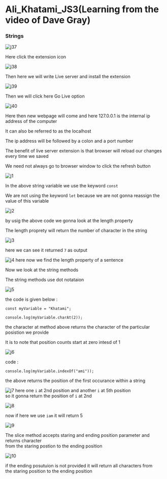 # Ali_Khatami_JS3(Learning from the video of Dave Gray)

### Strings

![j37](https://github.com/C191068/Ali_Khatami_JS3/assets/89090776/a5240516-ca64-406d-a916-8c7d89997db2)

Here click the extension icon <br>

![j38](https://github.com/C191068/Ali_Khatami_JS3/assets/89090776/87e44c40-4fc3-437b-bf64-3f438d8fbc73)

Then here we will write Live server and install the extension <br>

![j39](https://github.com/C191068/Ali_Khatami_JS3/assets/89090776/3c8d5cd1-66ef-4f9f-9c55-4fbea185ef92)

Then we will click here Go Live option <br>

![j40](https://github.com/C191068/Ali_Khatami_JS3/assets/89090776/ec7d64b5-5506-46a3-938f-5531383240b7)

Here then new webpage will come and here 127.0.0.1 is the internal ip address of the computer <br>

It can also be referred to as the localhost <br>

The ip address will be followed by a colon and a port number <br>

The benefit of live server extension is that browser will reload our changes every time we saved <br>

We need not always go to browser window to click the refresh button <br>


![j1](https://github.com/C191068/Ali_Khatami_JS3/assets/89090776/374335aa-1ec0-40d4-9473-9f6c6d85f997)

In the above string variable we use the keyword ```const``` <br>

We are not using the keyword ```let``` because we are not gonna reassign the <br>
value of this variable <br>

![j2](https://github.com/C191068/Ali_Khatami_JS3/assets/89090776/78eeabb5-d07e-4eee-92a7-29010c1f1ffd)

by usig the above code we gonna look at the length property <br>

The length proprety will return the number of character in the string <br>

![j3](https://github.com/C191068/Ali_Khatami_JS3/assets/89090776/5d168ae6-789e-4ba2-b8ba-3f6079cdc802)


here we can see it returned ```7``` as output <br>

![j4](https://github.com/C191068/Ali_Khatami_JS3/assets/89090776/7224e476-6e31-484a-a461-6cde22c939c4)
 here now we find the length property of a sentence 

 Now we look at the string methods <br>

 
The string methods use dot notataion <br>


![j5](https://github.com/C191068/Ali_Khatami_JS3/assets/89090776/ffe4b5c8-13a7-40bc-92d0-d76029ceb824)

the code is given below :

```
const myVariable = "Khatami";

console.log(myVariable.charAt(2));

```

the character at method above returns the character of the particular posistion we provide <br>


It is to note that position counts start at zero intesd of 1 <br>


![j6](https://github.com/C191068/Ali_Khatami_JS3/assets/89090776/a1fc19a0-bc5f-4eec-ad2f-299fb7e034fb)

code :
```
console.log(myVariable.indexOf("ami"));

```

the above returns the position of the first occurance within a string <br>


![j7](https://github.com/C191068/Ali_Khatami_JS3/assets/89090776/89c03891-b66c-4b6f-96f4-1f430dd581be)
here one ```i``` at 2nd position and another ```i``` at 5th position<br>
so it gonna return the position of ```i``` at 2nd <br>

![j8](https://github.com/C191068/Ali_Khatami_JS3/assets/89090776/d59e211c-113e-49a2-bef2-2340e984ffee)

now if here we use ```iam``` it will return 5 <br>






![j9](https://github.com/C191068/Ali_Khatami_JS3/assets/89090776/92130140-921c-490b-8ead-86fafe5bccba)


The slice method accepts staring and ending position parameter and returns character <br>
from the staring postion to the ending position <br>

![j10](https://github.com/C191068/Ali_Khatami_JS3/assets/89090776/80fcdd44-fd25-4d24-8170-a7c50442f2f4)

if the ending posutuion is not provided it will return all characters from <br>
the staring position to the ending position <br>













